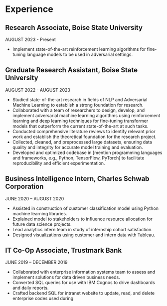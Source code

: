 # Experience

## Research Associate, Boise State University
AUGUST 2023 - Present
- Implement state-of-the-art reinforcement learning algorithms for fine-tuning language models to be used in adversarial settings. 


## Graduate Research Assistant, Boise State University
AUGUST 2022 - AUGUST 2023
- Studied state-of-the-art research in fields of NLP and Adversarial Machine Learning to establish a strong foundation for research.
- Collaborated with a team of researchers to design, develop, and implement adversarial machine learning algorithms using reinforcement learning and deep learning techniques for fine-tuning transformer models that outperform the current state-of-the-art at such tasks.
- Conducted comprehensive literature reviews to identify relevant prior work and establish the theoretical foundation for the research project.
- Collected, cleaned, and preprocessed large datasets, ensuring data quality and integrity for accurate model training and evaluation.
- Developed and optimized codebase in [mention programming languages and frameworks, e.g., Python, TensorFlow, PyTorch] to facilitate reproducibility and efficient experimentation.

## Business Intelligence Intern, Charles Schwab Corporation
JUNE 2020 – AUGUST 2020
- Assisted in construction of customer classification model using Python machine learning libraries. 
- Explained model to stakeholders to influence resource allocation for future data science projects. 
- Lead analytics intern team in study of internship cohort satisfaction.
- Designed visualizations using customer and intern data with Tableau. 

## IT Co-Op Associate, Trustmark Bank
JUNE 2019 – DECEMBER 2019
- Collaborated with enterprise information systems team to assess and implement solutions for data driven business needs. 
- Converted SQL queries for use with IBM Cognos to drive dashboards and daily reports.
- Crafted backend SQL for intranet website to update, read, and delete enterprise codes used during
